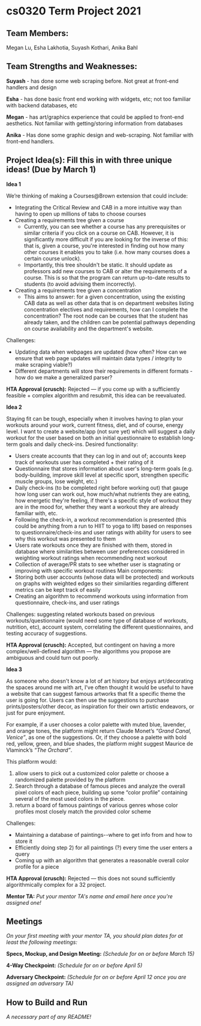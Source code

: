 # cs0320 Term Project 2021
## Team Members: 
Megan Lu, Esha Lakhotia, Suyash Kothari, Anika Bahl

## Team Strengths and Weaknesses:

**Suyash** - has done some web scraping before. Not great at front-end handlers and design 

**Esha** - has done basic front end working with widgets, etc; not too familiar with backend databases, etc

**Megan** - has art/graphics experience that could be applied to front-end aesthetics. Not familiar with getting/storing information from databases

**Anika** - Has done some graphic design and web-scraping. Not familiar with front-end handlers.

## Project Idea(s): Fill this in with three unique ideas! (Due by March 1)

**Idea 1**

We’re thinking of making a Courses@Brown extension that could include:
- Integrating the Critical Review and CAB in a more intuitive way than having to open up millions of tabs to choose courses
- Creating a requirements tree given a course
   - Currently, you can see whether a course has any prerequisites or similar criteria if you click on a course on CAB. However, it is significantly more difficult if you are looking for the inverse of this: that is, given a course, you're interested in finding out how many other courses it enables you to take (i.e. how many courses does a certain course unlock).
   - Importantly, this tree shouldn't be static. It should update as professors add new courses to CAB or alter the requirements of a course. This is so that the program can return up-to-date results to students (to avoid advising them incorrectly).
- Creating a requirements tree given a concentration
   - This aims to answer: for a given concentration, using the existing CAB data as well as other data that is on department websites listing concentration electives and requirements, how can I complete the concentration? The root node can be courses that the student has already taken, and the children can be potential pathways depending on course availability and the department's website.
   
Challenges: 
- Updating data when webpages are updated (how often? How can we ensure that web page updates will maintain data types / integrity to make scraping viable?)
- Different departments will store their requirements in different formats - how do we make a generalized parser?

**HTA Approval (crusch):** Rejected — if you come up with a sufficiently feasible + complex algorithm and resubmit, this idea can be reevaluated. 

**Idea 2**

Staying fit can be tough, especially when it involves having to plan your workouts around your work, current fitness, diet, and of course, energy level. I want to create a website/app (not sure yet) which will suggest a daily workout for the user based on both an initial questionnaire to establish long-term goals and daily check-ins.
Desired functionality:
- Users create accounts that they can log in and out of; accounts keep track of workouts user has completed + their rating of it
- Questionnaire that stores information about user's long-term goals (e.g. body-building, improve skill level at specific sport, strengthen specific muscle groups, lose weight, etc.)
- Daily check-ins (to be completed right before working out) that gauge how long user can work out, how much/what nutrients they are eating, how energetic they're feeling, if there's a specific style of workout they are in the mood for, whether they want a workout they are already familiar with, etc.
- Following the check-in, a workout recommendation is presented (this could be anything from a run to HIIT to yoga to lift) based on responses to questionnaire/check-ins and user ratings with ability for users to see why this workout was presented to them
- Users rate workouts once they are finished with them, stored in database where similarities between user preferences considered in weighting workout ratings when recommending next workout
- Collection of average/PR stats to see whether user is stagnating or improving with specific workout routines
Main components:
- Storing both user accounts (whose data will be protected) and workouts on graphs with weighted edges so their similarities regarding different metrics can be kept track of easily
- Creating an algorithm to recommend workouts using information from questionnaire, check-ins, and user ratings

Challenges: suggesting related workouts based on previous workouts/questionnaire (would need some type of database of workouts, nutrition, etc), account system, correlating the different questionnaires, and testing accuracy of suggestions.

**HTA Approval (crusch):** Accepted, but contingent on having a more complex/well-defined algorithm — the algorithms you propose are ambiguous and could turn out poorly.

**Idea 3**

As someone who doesn't know a lot of art history but enjoys art/decorating the spaces around me with art, I've often thought it would be useful to have a website that can suggest famous artworks that fit a specific theme the user is going for. Users can then use the suggestions to purchase prints/posters/other decor, as inspiration for their own artistic endeavors, or just for pure enjoyment.

For example, if a user chooses a color palette with muted blue, lavender, and orange tones, the platform might return Claude Monet’s *“Grand Canal, Venice”*, as one of the suggestions. Or, if they choose a palette with bold red, yellow, green, and blue shades, the platform might suggest Maurice de Vlaminck’s *“The Orchard”*.

This platform would:
1. allow users to pick out a customized color palette or choose a randomized palette provided by the platform
2. Search through a database of famous pieces and analyze the overall pixel colors of each piece, building up some “color profile” containing several of the most used colors in the piece.
3. return a board of famous paintings of various genres whose color profiles most closely match the provided color scheme

Challenges:
- Maintaining a database of paintings--where to get info from and how to store it
- Efficiently doing step 2) for all paintings (?) every time the user enters a query
- Coming up with an algorithm that generates a reasonable overall color profile for a piece

**HTA Approval (crusch):** Rejected — this does not sound sufficiently algorithmically complex for a 32 project.


**Mentor TA:** _Put your mentor TA's name and email here once you're assigned one!_

## Meetings
_On your first meeting with your mentor TA, you should plan dates for at least the following meetings:_

**Specs, Mockup, and Design Meeting:** _(Schedule for on or before March 15)_

**4-Way Checkpoint:** _(Schedule for on or before April 5)_

**Adversary Checkpoint:** _(Schedule for on or before April 12 once you are assigned an adversary TA)_

## How to Build and Run
_A necessary part of any README!_
